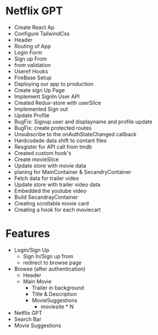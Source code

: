 # Netflix GPT

- Create React Ap
- Configure TailwindCss
- Header
- Routing of App
- Login Form 
- Sign up From
- from validation
- Useref Hooks
- FireBase Setup
- Deploying our app to production
- Create sign Up Page
- Implement SignIn User API
- Created Redux-store with userSlice
- Implemented Sign out
- Update Profile
- BugFix: Signup user and displayname and profile update
- BugFix: create protected routes
- Unsubscribe to the onAuthStateChanged callback
- Hardcodede data shift to contant files
- Resgister for API call from tmdb
- Created custom hook's
- Create movieSlice
- Update store with movie data
- planing for MainContainer & SecandryContainer
- Fetch data for trailer video
- Update store with trailer video data
- Embedded the youtube video
- Build SecandrayContainer
- Creating scrollable movie card
- Creating a hook for each moviecart

# Features

- Login/Sign Up
  - Sign In/Sign up from
  - redirect to browse page
- Browse (after authentication)
  - Header
  - Main Movie
    - Trailer in background
    - Title & Description
    - MovieSuggestions
      - moviesite * N
- Netflix GPT
 - Search Bar
 - Movie Suggestions